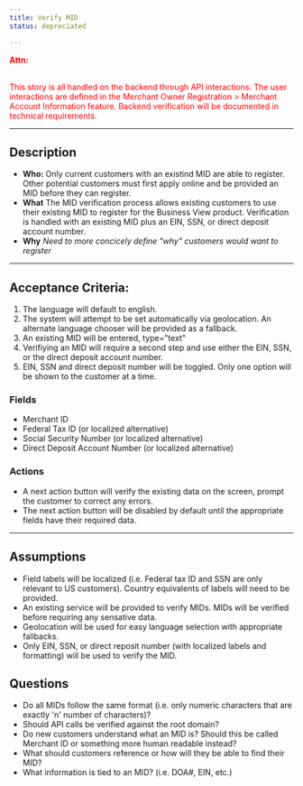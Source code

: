 ```yaml
---
title: Verify MID
status: depreciated

---
```


<font style="color:#ff0000">
<b>Attn:</b><br/><br/>

This story is all handled on the backend through API interactions. The user interactions are defined in the Merchant Owner Registration > Merchant Account Information feature. Backend verification will be documented in technical requirements.
</font>

---

## Description

- **Who:** Only current customers with an existind MID are able to register. Other potential customers must first apply online and be provided an MID before they can register.
- **What** The MID verification process allows existing customers to use their existing MID to register for the Business View product. Verification is handled with an existing MID plus an EIN, SSN, or direct deposit account number.
- **Why** _Need to more concicely define "why" customers would want to register_

<hr />

## Acceptance Criteria:

1. The language will default to english.
2. The system will attempt to be set automatically via geolocation. An alternate language chooser will be provided as a fallback.
3. An existing MID will be entered, type="text"
4. Verifiying an MID will require a second step and use either the EIN, SSN, or the direct deposit account number.
5. EIN, SSN and direct deposit number will be toggled. Only one option will be shown to the customer at a time.

### Fields

- Merchant ID
- Federal Tax ID (or localized alternative)
- Social Security Number (or localized alternative)
- Direct Deposit Account Number (or localized alternative)

### Actions

- A next action button will verify the existing data on the screen, prompt the customer to correct any errors.
- The next action button will be disabled by default until the appropriate fields have their required data.

<hr />

## Assumptions

- Field labels will be localized (i.e. Federal tax ID and SSN are only relevant to US customers). Country equivalents of labels will need to be provided.
- An existing service will be provided to verify MIDs. MIDs will be verified before requiring any sensative data.
- Geolocation will be used for easy language selection with appropriate fallbacks.
- Only EIN, SSN, or direct reposit number (with localized labels and formatting) will be used to verify the MID.

## Questions

- Do all MIDs follow the same format (i.e. only numeric characters that are exactly 'n' number of characters)?
- Should API calls be verified against the root domain?
- Do new customers understand what an MID is? Should this be called Merchant ID or something more human readable instead?
- What should customers reference or how will they be able to find their MID?
- What information is tied to an MID? (i.e. DOA#, EIN, etc.)
